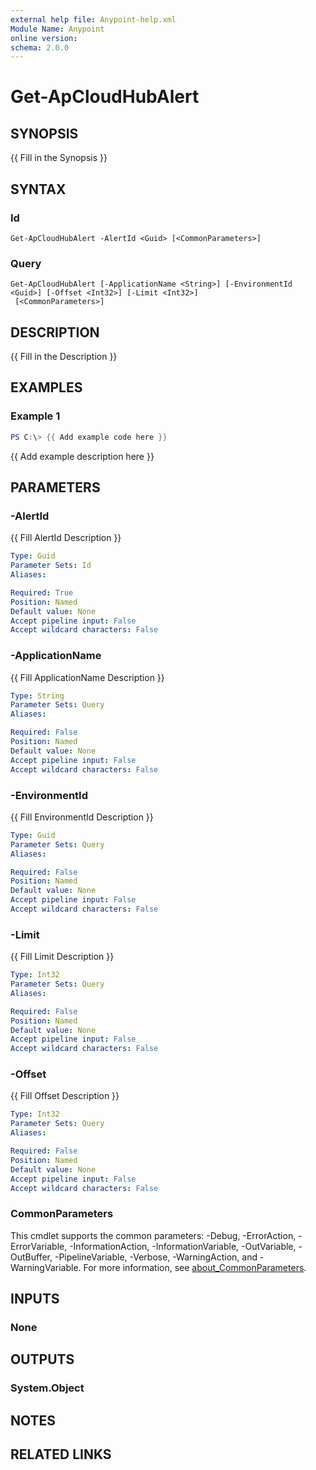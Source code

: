 ```yaml
---
external help file: Anypoint-help.xml
Module Name: Anypoint
online version:
schema: 2.0.0
---
```


# Get-ApCloudHubAlert

## SYNOPSIS
{{ Fill in the Synopsis }}

## SYNTAX

### Id
```
Get-ApCloudHubAlert -AlertId <Guid> [<CommonParameters>]
```

### Query
```
Get-ApCloudHubAlert [-ApplicationName <String>] [-EnvironmentId <Guid>] [-Offset <Int32>] [-Limit <Int32>]
 [<CommonParameters>]
```

## DESCRIPTION
{{ Fill in the Description }}

## EXAMPLES

### Example 1
```powershell
PS C:\> {{ Add example code here }}
```

{{ Add example description here }}

## PARAMETERS

### -AlertId
{{ Fill AlertId Description }}

```yaml
Type: Guid
Parameter Sets: Id
Aliases:

Required: True
Position: Named
Default value: None
Accept pipeline input: False
Accept wildcard characters: False
```

### -ApplicationName
{{ Fill ApplicationName Description }}

```yaml
Type: String
Parameter Sets: Query
Aliases:

Required: False
Position: Named
Default value: None
Accept pipeline input: False
Accept wildcard characters: False
```

### -EnvironmentId
{{ Fill EnvironmentId Description }}

```yaml
Type: Guid
Parameter Sets: Query
Aliases:

Required: False
Position: Named
Default value: None
Accept pipeline input: False
Accept wildcard characters: False
```

### -Limit
{{ Fill Limit Description }}

```yaml
Type: Int32
Parameter Sets: Query
Aliases:

Required: False
Position: Named
Default value: None
Accept pipeline input: False
Accept wildcard characters: False
```

### -Offset
{{ Fill Offset Description }}

```yaml
Type: Int32
Parameter Sets: Query
Aliases:

Required: False
Position: Named
Default value: None
Accept pipeline input: False
Accept wildcard characters: False
```

### CommonParameters
This cmdlet supports the common parameters: -Debug, -ErrorAction, -ErrorVariable, -InformationAction, -InformationVariable, -OutVariable, -OutBuffer, -PipelineVariable, -Verbose, -WarningAction, and -WarningVariable. For more information, see [about_CommonParameters](http://go.microsoft.com/fwlink/?LinkID=113216).

## INPUTS

### None

## OUTPUTS

### System.Object
## NOTES

## RELATED LINKS
